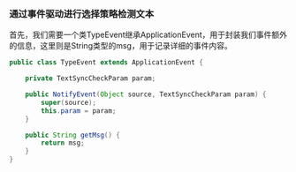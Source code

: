 ### 通过事件驱动进行选择策略检测文本

首先，我们需要一个类TypeEvent继承ApplicationEvent，用于封装我们事件额外的信息，这里则是String类型的msg，用于记录详细的事件内容。

```java
public class TypeEvent extends ApplicationEvent {

    private TextSyncCheckParam param;

    public NotifyEvent(Object source, TextSyncCheckParam param) {
        super(source);
        this.param = param;
    }

    public String getMsg() {
        return msg;
    }
}
```

